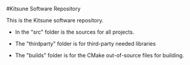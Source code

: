 #Kitsune Software Repository

This is the Kitsune software repository.

- In the "src" folder is the sources for all projects.

- The "thirdparty" folder is for third-party needed libraries

- The "builds" folder is for the CMake out-of-source files for building.
